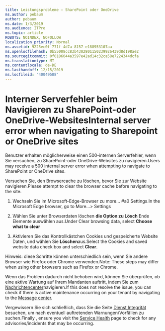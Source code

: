 ```yaml
---
title: Leistungsprobleme – SharePoint oder OneDrive
ms.author: pebaum
author: pebaum
ms.date: 1/3/2019
ms.audience: ITPro
ms.topic: article
ROBOTS: NOINDEX, NOFOLLOW
localization_priority: Normal
ms.assetid: 9225ec0f-771f-4d7a-8157-e188953107aa
ms.openlocfilehash: 0b55008cc83b4302801150239926439d8d198ae2
ms.sourcegitcommit: 0f0186044a3597e42ad14c32ca58e7224344dcfa
ms.translationtype: MT
ms.contentlocale: de-DE
ms.lasthandoff: 12/15/2019
ms.locfileid: "40049588"
---
```

# <a name="internal-server-error-when-navigating-to-sharepoint-or-onedrive-sites"></a><span data-ttu-id="53997-102">Interner Serverfehler beim Navigieren zu SharePoint-oder OneDrive-Websites</span><span class="sxs-lookup"><span data-stu-id="53997-102">Internal server error when navigating to Sharepoint or OneDrive sites</span></span>

<span data-ttu-id="53997-103">Benutzer erhalten möglicherweise einen 500-internen Serverfehler, wenn Sie versuchen, zu SharePoint-oder OneDrive-Websites zu navigieren.</span><span class="sxs-lookup"><span data-stu-id="53997-103">Users may receive a 500 internal server error when attempting to navigate to SharePoint or OneDrive sites.</span></span> 

<span data-ttu-id="53997-104">Versuchen Sie, den Browsercache zu löschen, bevor Sie zur Website navigieren.</span><span class="sxs-lookup"><span data-stu-id="53997-104">Please attempt to clear the browser cache before navigating to the site.</span></span>


1. <span data-ttu-id="53997-105">Wechseln Sie im Microsoft-Edge-Browser zu more... #a0 Settings.</span><span class="sxs-lookup"><span data-stu-id="53997-105">In the Microsoft Edge browser, go to More...> Settings</span></span>

2. <span data-ttu-id="53997-106">Wählen Sie unter Browserdaten löschen **die Option zu Lösch** Ende Elemente auswählen aus.</span><span class="sxs-lookup"><span data-stu-id="53997-106">Under Clear browsing data, select **Choose what to clear**</span></span>

3. <span data-ttu-id="53997-107">Aktivieren Sie das Kontrollkästchen Cookies und gespeicherte Website Daten, und wählen Sie **Löschen**aus.</span><span class="sxs-lookup"><span data-stu-id="53997-107">Select the Cookies and saved website data check box and select **Clear**.</span></span>

<span data-ttu-id="53997-108">Hinweis: diese Schritte können unterschiedlich sein, wenn Sie andere Browser wie Firefox oder Chrome verwenden.</span><span class="sxs-lookup"><span data-stu-id="53997-108">Note: These steps may differ when using other browsers such as Firefox or Chrome.</span></span>

<span data-ttu-id="53997-109">Wenn das Problem dadurch nicht behoben wird, können Sie überprüfen, ob eine aktive Wartung auf Ihrem Mandanten auftritt, indem Sie zum [Nachrichtencenter](https://portal.office.com/adminportal/home#/MessageCenter)navigieren.</span><span class="sxs-lookup"><span data-stu-id="53997-109">If this does not resolve the issue, you can check if there is active maintenance occurring on your tenant by navigating to the [Message center](https://portal.office.com/adminportal/home#/MessageCenter).</span></span>

<span data-ttu-id="53997-110">Vergewissern Sie sich schließlich, dass Sie die Seite [Dienst Integrität](https://portal.office.com/adminportal/home#/servicehealth) besuchen, um nach eventuell auftretenden Warnungen/Vorfällen zu suchen.</span><span class="sxs-lookup"><span data-stu-id="53997-110">Finally , ensure you visit the [Service Health](https://portal.office.com/adminportal/home#/servicehealth) page to check for any advisories/incidents that may be occurring.</span></span>

